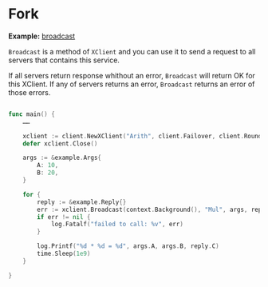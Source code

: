 # Fork

**Example:** [broadcast](https://github.com/rpcx-ecosystem/rpcx-examples3/tree/master/broadcast)


`Broadcast` is a method of `XClient` and you can use it to send a request to all servers that contains this service.

If all servers return response whithout an error, `Broadcast` will return OK for this XClient. If any of servers returns an error, `Broadcast` returns an error of those errors.


```go

func main() {
    ……

	xclient := client.NewXClient("Arith", client.Failover, client.RoundRobin, d, client.DefaultOption)
	defer xclient.Close()

	args := &example.Args{
		A: 10,
		B: 20,
	}

	for {
		reply := &example.Reply{}
		err := xclient.Broadcast(context.Background(), "Mul", args, reply)
		if err != nil {
			log.Fatalf("failed to call: %v", err)
		}

		log.Printf("%d * %d = %d", args.A, args.B, reply.C)
		time.Sleep(1e9)
	}

}
```